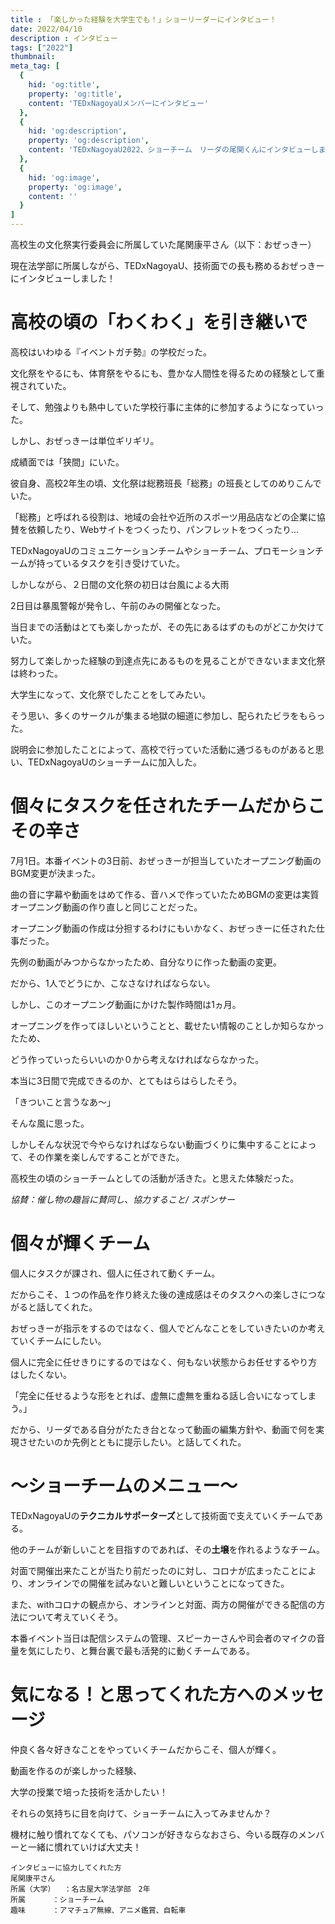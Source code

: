```yaml
---
title : 「楽しかった経験を大学生でも！」ショーリーダーにインタビュー！
date: 2022/04/10
description : インタビュー
tags: ["2022"]
thumbnail: 
meta_tag: [
  {
    hid: 'og:title',
    property: 'og:title',
    content: 'TEDxNagoyaUメンバーにインタビュー'
  },
  {
    hid: 'og:description',
    property: 'og:description',
    content: 'TEDxNagoyaU2022、ショーチーム　リーダの尾関くんにインタビューしました。'
  },
  {
    hid: 'og:image',
    property: 'og:image',
    content: ''
  }
]
---
```



高校生の文化祭実行委員会に所属していた尾関康平さん（以下：おぜっきー）

現在法学部に所属しながら、TEDxNagoyaU、技術面での長も務めるおぜっきーにインタビューしました！

# 高校の頃の「わくわく」を引き継いで

高校はいわゆる『イベントガチ勢』の学校だった。

文化祭をやるにも、体育祭をやるにも、豊かな人間性を得るための経験として重視されていた。

そして、勉強よりも熱中していた学校行事に主体的に参加するようになっていった。

しかし、おぜっきーは単位ギリギリ。

成績面では「狭間」にいた。


彼自身、高校2年生の頃、文化祭は総務班長「総務」の班長としてのめりこんでいた。

「総務」と呼ばれる役割は、地域の会社や近所のスポーツ用品店などの企業に協賛を依頼したり、Webサイトをつくったり、パンフレットをつくったり...

TEDxNagoyaUのコミュニケーションチームやショーチーム、プロモーションチームが持っているタスクを引き受けていた。



しかしながら、２日間の文化祭の初日は台風による大雨

2日目は暴風警報が発令し、午前のみの開催となった。

当日までの活動はとても楽しかったが、その先にあるはずのものがどこか欠けていた。

努力して楽しかった経験の到達点先にあるものを見ることができないまま文化祭は終わった。


大学生になって、文化祭でしたことをしてみたい。

そう思い、多くのサークルが集まる地獄の細道に参加し、配られたビラをもらった。

説明会に参加したことによって、高校で行っていた活動に通づるものがあると思い、TEDxNagoyaUのショーチームに加入した。


# 個々にタスクを任されたチームだからこその辛さ

7月1日。本番イベントの3日前、おぜっきーが担当していたオープニング動画のBGM変更が決まった。

曲の音に字幕や動画をはめて作る、音ハメで作っていたためBGMの変更は実質オープニング動画の作り直しと同じことだった。

オープニング動画の作成は分担するわけにもいかなく、おぜっきーに任された仕事だった。

先例の動画がみつからなかったため、自分なりに作った動画の変更。

だから、1人でどうにか、こなさなければならない。

しかし、このオープニング動画にかけた製作時間は1ヵ月。


オープニングを作ってほしいということと、載せたい情報のことしか知らなかったため、

どう作っていったらいいのか０から考えなければならなかった。

本当に3日間で完成できるのか、とてもはらはらしたそう。

「きついこと言うなあ～」

そんな風に思った。

しかしそんな状況で今やらなければならない動画づくりに集中することによって、その作業を楽しんですることができた。

高校生の頃のショーチームとしての活動が活きた。と思えた体験だった。



*協賛：催し物の趣旨に賛同し、協力すること/ スポンサー*

# 個々が輝くチーム

個人にタスクが課され、個人に任されて動くチーム。

だからこそ、１つの作品を作り終えた後の達成感はそのタスクへの楽しさにつながると話してくれた。


おぜっきーが指示をするのではなく、個人でどんなことをしていきたいのか考えていくチームにしたい。

個人に完全に任せきりにするのではなく、何もない状態からお任せするやり方はしたくない。

「完全に任せるような形をとれば、虚無に虚無を重ねる話し合いになってしまう。」

だから、リーダである自分がたたき台となって動画の編集方針や、動画で何を実現させたいのか先例とともに提示したい。と話してくれた。




# ～ショーチームのメニュー～

TEDxNagoyaUの**テクニカルサポーターズ**として技術面で支えていくチームである。

他のチームが新しいことを目指すのであれば、その**土壌**を作れるようなチーム。

対面で開催出来たことが当たり前だったのに対し、コロナが広まったことにより、オンラインでの開催を試みないと難しいということになってきた。

また、withコロナの観点から、オンラインと対面、両方の開催ができる配信の方法について考えていくそう。

本番イベント当日は配信システムの管理、スピーカーさんや司会者のマイクの音量を気にしたり、と舞台裏で最も活発的に動くチームである。




<!--
全体
ショー
11月
秋リクメンバー加入　
プログラミング練習会
去年やっていたことの紹介
他のTEDx団体の調査
12月
団体理念決定


1月




2月
テーマ決定
TEDxRules 確認
開催方式決定


3月




4月


動画制作開始
(テーマ動画)
(オープニング・エンディング動画)
(リモート配信時、トークの合間のタイムライン表示)
(字幕形式）
5月
春リクメンバー加入
郵送関連動きだし
機材確定
-機材を課してくれる会社と機材について話し合い
6月
一か月前リハ
動画完成！
7月
2022本番イベント
- 配信システムの監視
- マイクの音量を気にしてないといけない
- 照明
-->



# 気になる！と思ってくれた方へのメッセージ

仲良く各々好きなことをやっていくチームだからこそ、個人が輝く。

動画を作るのが楽しかった経験、

大学の授業で培った技術を活かしたい！

それらの気持ちに目を向けて、ショーチームに入ってみませんか？

機材に触り慣れてなくても、パソコンが好きならなおさら、今いる既存のメンバーと一緒に慣れていけば大丈夫！



```:
インタビューに協力してくれた方
尾関康平さん
所属（大学）	：名古屋大学法学部　2年
所属		：ショーチーム
趣味		：アマチュア無線、アニメ鑑賞、自転車